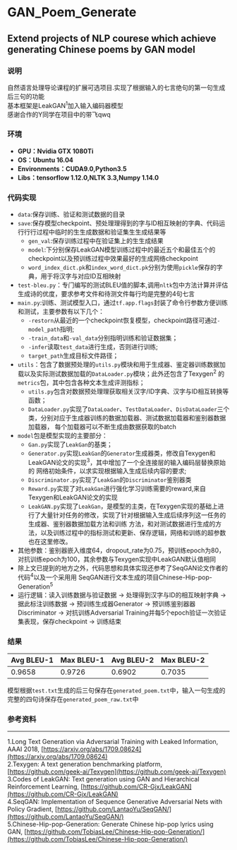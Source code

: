 # GAN_Poem_Generate
## Extend projects of NLP courese which achieve generating Chinese poems by GAN model
### 说明
自然语言处理导论课程的扩展可选项目.实现了根据输入的七言绝句的第一句生成后三句的功能</br>
基本框架是LeakGAN<sup>1</sup>加入输入编码器模型</br>
感谢合作的Y同学在项目中的带飞qwq</br>
### 环境
- **GPU：Nvidia GTX 1080Ti**
- **OS：Ubuntu 16.04**
- **Environments：CUDA9.0,Python3.5**
- **Libs：tensorflow 1.12.0,NLTK 3.3,Numpy 1.14.0**
### 代码实现
- `data`:保存训练、验证和测试数据的目录</br>
- `save`:保存模型checkpoint、预处理理得到的字与ID相互映射的字典、代码运⾏行行过程中临时的⽣生成数据和验证集⽣生成结果等</br>
   - `gen_val`:保存训练过程中在验证集上的⽣生成结果</br>
   - `model`:下分别保存LeakGAN模型训练过程中的最近五个和最佳五个的checkpoint以及预训练过程中效果最好的生成网络checkpoint</br>
   - `word_index_dict.pk`和`index_word_dict.pk`分别为使用`pickle`保存的字典，用于将汉字与对应ID互相映射</br>
- `test-bleu.py`：专⻔编写的测试BLEU值的脚本,调用`nltk`包中方法计算并评估生成诗的优度，要求参考文件和待测文件每行均是完整的4句七言</br>
- `main.py`:训练、测试模型入口，通过`tf.app.flags`封装了命令行参数方便训练和测试，主要参数有以下几个：</br>
   - `-restorn`从最近的一个checkpoint恢复模型，checkpoint路径可通过`-model_path`指明;</br>
   - `-train_data`和`-val_data`分别指明训练和验证数据集；</br>
   - `-infer`读取`test_data`进行生成，否则进行训练;</br>
   - `target_path`生成目标文件路径；</br>
- `utils`：包含了数据预处理的`utils.py`模块和用于生成器、鉴定器训练数据加载以及实际测试数据加载的`DataLoader.py`模块；此外还包含了Texygen<sup>2</sup> 的`metrics`包，其中包含各种文本生成评测指标；
   - `utils.py`包含对数据预处理理获取相关汉字/ID字典、汉字与ID相互转换等函数；
   - `DataLoader.py`实现了`DataLoader`、`TestDataLoader`、`DisDataLoader`三个类，分别对应于生成器训练的数据加载器、测试数据加载器和鉴别器数据加载器，
   每个加载器可以不断生成由数据获取的batch</br>
- `model`包是模型实现的主要部分：
   - `Gan.py`实现了`LeakGan`的基类；<br>
   - `Generator.py`实现`LeakGan`的`Generator`生成器类，修改自Texygen和LeakGAN论文的实现<sup>3</sup>，其中增加了一个全连接层的输入编码层替换原始的
   网络初始条件，以求实现根据输入生成后续内容的要求;</br>
   - `Discriminator.py`实现了`LeakGan`的`Discriminator`鉴别器类
   - `Reward.py`实现了对`LeakGan`进行强化学习训练需要的reward,来自Texygen和LeakGAN论文的实现
   - `LeakGAN.py`实现了`LeakGan`，是模型的主类，在Texygen实现的基础上进行了大量针对任务的修改，实现了针对根据输入生成后续序列这⼀任务的生成器、鉴别器数据加载方法和训练
方法，和对测试数据进行生成的方法，以及训练过程中的指标测试和更新、保存逻辑，⽹络和训练的超参数也在这里修改。 
- 其他参数：鉴别器嵌入维度64，dropout_rate为0.75，预训练epoch为80，对抗训练epoch为100，其余参数与Texygen实现中LeakGAN默认值相同</br>
- 除上文已提到的地⽅之外，代码思想和具体实现还参考了SeqGAN论文作者的代码<sup>4</sup>以及⼀个采⽤用 SeqGAN进行⽂本⽣成的项⽬Chinese-Hip-pop-Generation<sup>5</sup> </br>
- 运行逻辑：读⼊训练数据与验证数据 -> 处理得到汉字与ID的相互映射字典 -> 据此标注训练数据 -> 预训练生成器Generator -> 
预训练鉴别器器Discriminator -> 对抗训练Adversarial Training并每5个epoch验证一次验证集表现，保存checkpoint -> 训练结束</br>

### 结果 </br>
|Avg BLEU-1|Max BLEU-1|Avg BLEU-2|Max BLEU-2|
|----------|----------|----------|----------|
|0.9658|0.9726|0.6902|0.7035|

模型根据`test.txt`生成的后三句保存在`generated_poem.txt`中，输入一句生成的完整的四句诗保存在`generated_poem_raw.txt`中</br>

### 参考资料
---------------------------------------------
1.Long Text Generation via Adversarial Training with Leaked Information, AAAI 2018, [https://arxiv.org/abs/1709.08624](https://arxiv.org/abs/1709.08624)</br>
2.Texygen: A text generation benchmarking platform, [https://github.com/geek-ai/Texygen](https://github.com/geek-ai/Texygen)</br>
3.Codes of LeakGAN: Text generation using GAN and Hierarchical Reinforcement Learning, [https://github.com/CR-Gjx/LeakGAN](https://github.com/CR-Gjx/LeakGAN)</br>
4.SeqGAN: Implementation of Sequence Generative Adversarial Nets with Policy Gradient, [https://github.com/LantaoYu/SeqGAN/](https://github.com/LantaoYu/SeqGAN/)</br>
5.Chinese-Hip-pop-Generation: Generate Chinese hip-pop lyrics using GAN, [https://github.com/TobiasLee/Chinese-Hip-pop-Generation/](https://github.com/TobiasLee/Chinese-Hip-pop-Generation/)</br>
